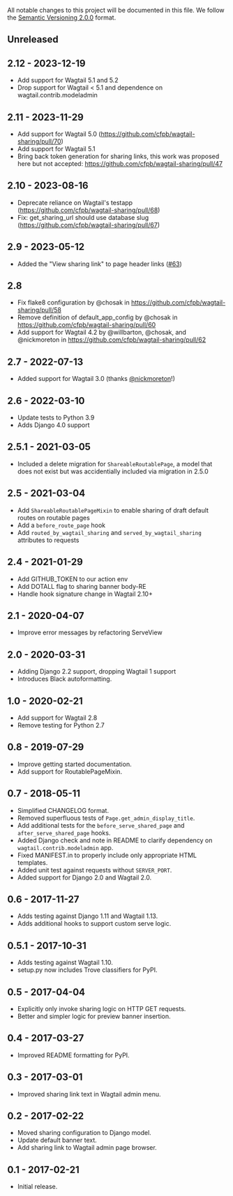 All notable changes to this project will be documented in this file.
We follow the [Semantic Versioning 2.0.0](http://semver.org/) format.

## Unreleased

## 2.12 - 2023-12-19

- Add support for Wagtail 5.1 and 5.2
- Drop support for Wagtail < 5.1 and dependence on wagtail.contrib.modeladmin

## 2.11 - 2023-11-29

- Add support for Wagtail 5.0 (https://github.com/cfpb/wagtail-sharing/pull/70)
- Add support for Wagtail 5.1
- Bring back token generation for sharing links, this work was proposed here but not accepted: https://github.com/cfpb/wagtail-sharing/pull/47

## 2.10 - 2023-08-16

- Deprecate reliance on Wagtail's testapp (https://github.com/cfpb/wagtail-sharing/pull/68)
- Fix: get_sharing_url should use database slug (https://github.com/cfpb/wagtail-sharing/pull/67)

## 2.9 - 2023-05-12

- Added the "View sharing link" to page header links ([#63](https://github.com/cfpb/wagtail-sharing/pull/63))

## 2.8

- Fix flake8 configuration by @chosak in https://github.com/cfpb/wagtail-sharing/pull/58
- Remove definition of default_app_config by @chosak in https://github.com/cfpb/wagtail-sharing/pull/60
- Add support for Wagtail 4.2 by @willbarton, @chosak, and @nickmoreton in https://github.com/cfpb/wagtail-sharing/pull/62

## 2.7 - 2022-07-13

- Added support for Wagtail 3.0 (thanks [@nickmoreton](https://github.com/nickmoreton)!)

## 2.6 - 2022-03-10

- Update tests to Python 3.9
- Adds Django 4.0 support

## 2.5.1 - 2021-03-05

- Included a delete migration for `ShareableRoutablePage`, a model that does not exist but was accidentially included via migration in 2.5.0

## 2.5 - 2021-03-04

- Add `ShareableRoutablePageMixin` to enable sharing of draft default routes on routable pages
- Add a `before_route_page` hook
- Add `routed_by_wagtail_sharing` and `served_by_wagtail_sharing` attributes to requests

## 2.4 - 2021-01-29

- Add GITHUB_TOKEN to our action env
- Add DOTALL flag to sharing banner body-RE
- Handle hook signature change in Wagtail 2.10+

## 2.1 - 2020-04-07

- Improve error messages by refactoring ServeView

## 2.0 - 2020-03-31

- Adding Django 2.2 support, dropping Wagtail 1 support
- Introduces Black autoformatting.

## 1.0 - 2020-02-21

- Add support for Wagtail 2.8
- Remove testing for Python 2.7

## 0.8 - 2019-07-29

- Improve getting started documentation.
- Add support for RoutablePageMixin.

## 0.7 - 2018-05-11

- Simplified CHANGELOG format.
- Removed superfluous tests of `Page.get_admin_display_title`.
- Add additional tests for the `before_serve_shared_page` and `after_serve_shared_page` hooks.
- Added Django check and note in README to clarify dependency on `wagtail.contrib.modeladmin` app.
- Fixed MANIFEST.in to properly include only appropriate HTML templates.
- Added unit test against requests without `SERVER_PORT`.
- Added support for Django 2.0 and Wagtail 2.0.


## 0.6 - 2017-11-27

- Adds testing against Django 1.11 and Wagtail 1.13.
- Adds additional hooks to support custom serve logic.


## 0.5.1 - 2017-10-31

- Adds testing against Wagtail 1.10.
- setup.py now includes Trove classifiers for PyPI.


## 0.5 - 2017-04-04

- Explicitly only invoke sharing logic on HTTP GET requests.
- Better and simpler logic for preview banner insertion.


## 0.4 - 2017-03-27

- Improved README formatting for PyPI.


## 0.3 - 2017-03-01

- Improved sharing link text in Wagtail admin menu.


## 0.2 - 2017-02-22

- Moved sharing configuration to Django model.
- Update default banner text.
- Add sharing link to Wagtail admin page browser.


## 0.1 - 2017-02-21

- Initial release.
